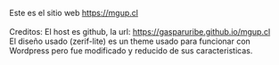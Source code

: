 Este es el sitio web https://mgup.cl<br>
<br>
Creditos:
El host es github, la url: https://gasparuribe.github.io/mgup.cl<br>
El diseño usado (zerif-lite) es un theme usado para funcionar con Wordpress pero fue modificado y reducido de sus caracteristicas.
